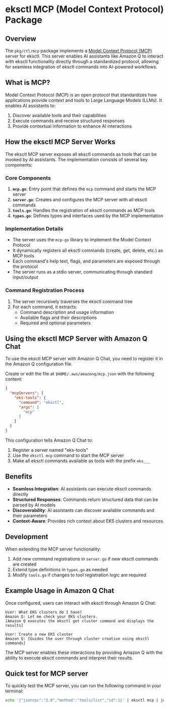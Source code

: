 # eksctl MCP (Model Context Protocol) Package

## Overview

The `pkg/ctl/mcp` package implements a [Model Context Protocol (MCP)](https://github.com/mark3labs/mcp) server for eksctl. This server enables AI assistants like Amazon Q to interact with eksctl functionality directly through a standardized protocol, allowing for seamless integration of eksctl commands into AI-powered workflows.

## What is MCP?

Model Context Protocol (MCP) is an open protocol that standardizes how applications provide context and tools to Large Language Models (LLMs). It enables AI assistants to:

1. Discover available tools and their capabilities
2. Execute commands and receive structured responses
3. Provide contextual information to enhance AI interactions

## How the eksctl MCP Server Works

The eksctl MCP server exposes all eksctl commands as tools that can be invoked by AI assistants. The implementation consists of several key components:

### Core Components

1. **`mcp.go`**: Entry point that defines the `mcp` command and starts the MCP server
2. **`server.go`**: Creates and configures the MCP server with all eksctl commands
3. **`tools.go`**: Handles the registration of eksctl commands as MCP tools
4. **`types.go`**: Defines types and interfaces used by the MCP implementation

### Implementation Details

- The server uses the `mcp-go` library to implement the Model Context Protocol
- It dynamically registers all eksctl commands (create, get, delete, etc.) as MCP tools
- Each command's help text, flags, and parameters are exposed through the protocol
- The server runs as a stdio server, communicating through standard input/output

### Command Registration Process

1. The server recursively traverses the eksctl command tree
2. For each command, it extracts:
   - Command description and usage information
   - Available flags and their descriptions
   - Required and optional parameters

## Using the eksctl MCP Server with Amazon Q Chat

To use the eksctl MCP server with Amazon Q Chat, you need to register it in the Amazon Q configuration file.

Create or edit the file at `$HOME/.aws/amazonq/mcp.json` with the following content:

```json
{
  "mcpServers": {
    "eks-tools": {
      "command": "eksctl",
      "args": [
        "mcp"
      ]
    }
  }
}
```

This configuration tells Amazon Q Chat to:
1. Register a server named "eks-tools"
2. Use the `eksctl mcp` command to start the MCP server
3. Make all eksctl commands available as tools with the prefix `eks___`

## Benefits

- **Seamless Integration**: AI assistants can execute eksctl commands directly
- **Structured Responses**: Commands return structured data that can be parsed by AI models
- **Discoverability**: AI assistants can discover available commands and their parameters
- **Context-Aware**: Provides rich context about EKS clusters and resources

## Development

When extending the MCP server functionality:

1. Add new command registrations in `server.go` if new eksctl commands are created
2. Extend type definitions in `types.go` as needed
3. Modify `tools.go` if changes to tool registration logic are required

## Example Usage in Amazon Q Chat

Once configured, users can interact with eksctl through Amazon Q Chat:

```
User: What EKS clusters do I have?
Amazon Q: Let me check your EKS clusters.
[Amazon Q executes the eksctl get cluster command and displays the results]

User: Create a new EKS cluster
Amazon Q: [Guides the user through cluster creation using eksctl commands]
```

The MCP server enables these interactions by providing Amazon Q with the ability to execute eksctl commands and interpret their results.

## Quick test for MCP server
To quickly test the MCP server, you can run the following command in your terminal:

```bash
echo '{"jsonrpc":"2.0","method":"tools/list","id":1}' | eksctl mcp | jq
```
